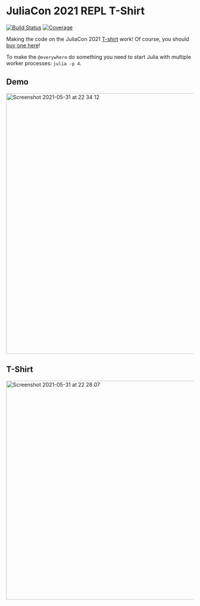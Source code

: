 # JuliaCon 2021 REPL T-Shirt

[![Build Status](https://github.com/JuliaCon/JuliaCon.jl/workflows/CI/badge.svg)](https://github.com/JuliaCon/JuliaCon.jl/actions)
[![Coverage](https://codecov.io/gh/JuliaCon/JuliaCon.jl/branch/master/graph/badge.svg)](https://codecov.io/gh/JuliaCon/JuliaCon.jl)

Making the code on the JuliaCon 2021 [T-shirt](#t-shirt) work! Of course, you should [buy one here](https://www.bonfire.com/juliacon-repl/)!

To make the `@everywhere` do something you need to start Julia with multiple worker processes: `julia -p 4`.

## Demo

<img width="700" alt="Screenshot 2021-05-31 at 22 34 12" src="https://user-images.githubusercontent.com/187980/120240233-5a25ae80-c260-11eb-89a5-74f02c1dd475.png">

## T-Shirt

<img width="588" alt="Screenshot 2021-05-31 at 22 28 07" src="https://user-images.githubusercontent.com/187980/120239846-7c6afc80-c25f-11eb-892b-dd52be136f36.png">

